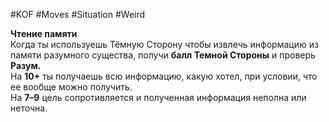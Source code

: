 #KOF #Moves #Situation #Weird 

**Чтение памяти**  
Когда ты используешь Тёмную Сторону чтобы извлечь  информацию из  памяти разумного существа, получи  **балл Темной Стороны** и проверь **Разум.**  
На **10+** ты получаешь всю информацию, какую хотел,  при условии, что ее вообще можно получить.  
На  **7–9** цель сопротивляется и  полученная информация неполна или неточна.  